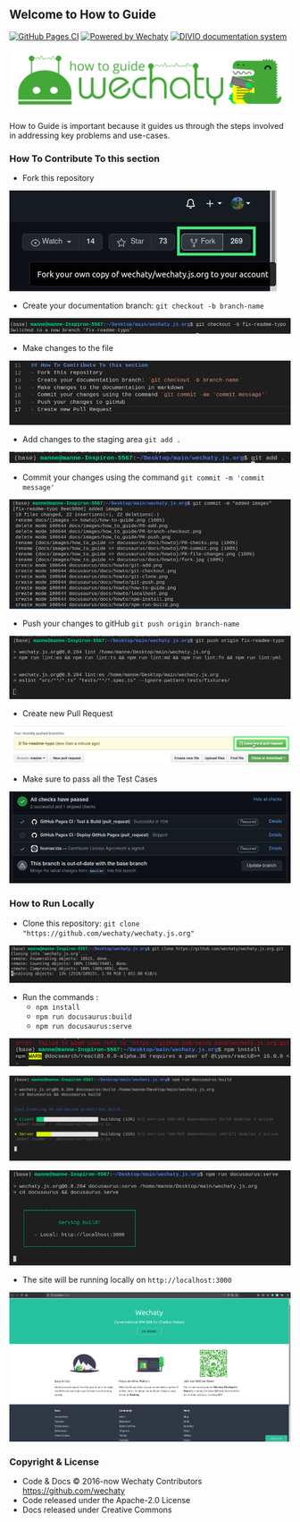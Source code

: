 ## Welcome to How to Guide

[![GitHub Pages CI](https://github.com/wechaty/wechaty.js.org/workflows/GitHub%20Pages%20CI/badge.svg)](https://github.com/wechaty/wechaty.js.org/actions?query=workflow%3A%22GitHub+Pages+CI%22)
[![Powered by Wechaty](https://img.shields.io/badge/Powered%20By-Wechaty-brightgreen.svg)](https://github.com/Wechaty/wechaty)
[![DIVIO documentation system](https://img.shields.io/badge/DIVIO-Documentation%20System-blue)](https://documentation.divio.com/)

![Wechaty Docusaurus](how-to-guide.png)

How to Guide is important because it guides us through the steps involved in addressing key problems and use-cases.

### How To Contribute To this section

- Fork this repository

![Fork the repo](fork.jpg)

- Create your documentation branch: `git checkout -b branch-name`

![checkout branch](git-checkout.png)

- Make changes to the file

![make changes](PR-file-changes.png)

- Add changes to the staging area `git add .`

![add to staging area](git-add.png)

- Commit your changes using the command `git commit -m 'commit message'`

![make commit](git-commit.png)

- Push your changes to gitHub `git push origin branch-name`

![push changes](git-push.png)

- Create new Pull Request

![open Pull Request](pull-request.jpg)

- Make sure to pass all the Test Cases

![pass test case](PR-checks.png)

### How to Run Locally

- Clone this repository: `git clone "https://github.com/wechaty/wechaty.js.org"`

![git clone](git-clone.png)

- Run the commands :
  - `npm install`
  - `npm run docusaurus:build`
  - `npm run docusaurus:serve`
  
![run install](npm-install.png)

![run build](npm-run-build.png)

![run serve](num-run-serve.png)

- The site will be running  locally on `http://localhost:3000`

![run locally](localhost.png)

### Copyright & License

- Code & Docs © 2016-now Wechaty Contributors <https://github.com/wechaty>
- Code released under the Apache-2.0 License
- Docs released under Creative Commons
